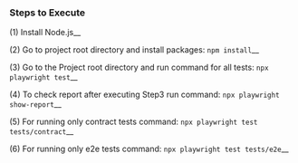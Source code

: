 
### Steps to Execute
(1) Install Node.js__

(2) Go to project root directory and install packages: ```npm install```__

(3) Go to the Project root directory and run command for all tests: ```npx playwright test```__

(4) To check report after executing Step3 run command: ```npx playwright show-report```__

(5) For running only contract tests command: ```npx playwright test tests/contract```__

(6) For running only e2e tests command: ```npx playwright test tests/e2e```__
